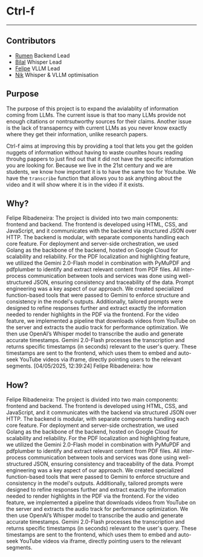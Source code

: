 # Ctrl-f

------

## Contributors

- [Rumen](https://www.linkedin.com/in/rumen-mitov) Backend Lead
- [Bilal](www.linkedin.com/in/bilal-waraich-723878296) Whisper Lead
- [Felipe](www.linkedin.com/in/bilal-waraich-723878296) VLLM Lead
- [Nik](www.linkedin.com/in/nikolay-tsonev-a8a498226) Whisper & VLLM optimisation 

## Purpose 

The purpose of this project is to expand the avialablity of information coming from LLMs. The current
issue is that too many LLMs provide not enough citations or nontrsutworthy sources for their claims. 
Another issue is the lack of transaperncy with current LLMs as you never know exactly where they get
their information, unlike research papers.

Ctrl-f aims at improving this by providing a tool that lets you get the golden nuggets of information
without having to waste counltes hours reading throuhg pappers to just find out that it did not have the 
specific information you are looking for. Because we live in the 21st century and we are students, we know how important it is to have the same too for Youtube. We have the `transcribe` function that allows you to ask anything about the video and 
it will show where it is in the video if it exists.

## Why?

Felipe Ribadeneira: The project is divided into two main components: frontend and backend. The frontend is developed using HTML, CSS, and JavaScript, and it communicates with the backend via structured JSON over HTTP. The backend is modular, with separate components handling each core feature. For deployment and server-side orchestration, we used Golang as the backbone of the backend, hosted on Google Cloud for scalability and reliability. For the PDF localization and highlighting feature, we utilized the Gemini 2.0-Flash model in combination with PyMuPDF and pdfplumber to identify and extract relevant content from PDF files. All inter-process communication between tools and services was done using well-structured JSON, ensuring consistency and traceability of the data. Prompt engineering was a key aspect of our approach. We created specialized function-based tools that were passed to Gemini to enforce structure and consistency in the model's outputs. Additionally, tailored prompts were designed to refine responses further and extract exactly the information needed to render highlights in the PDF via the frontend. For the video feature, we implemented a pipeline that downloads videos from YouTube on the server and extracts the audio track for performance optimization. We then use OpenAI’s Whisper model to transcribe the audio and generate accurate timestamps. Gemini 2.0-Flash processes the transcription and returns specific timestamps (in seconds) relevant to the user's query. These timestamps are sent to the frontend, which uses them to embed and auto-seek YouTube videos via iframe, directly pointing users to the relevant segments.
[04/05/2025, 12:39:24] Felipe Ribadeneira: how


## How?

 Felipe Ribadeneira: The project is divided into two main components: frontend and backend. The frontend is developed using HTML, CSS, and JavaScript, and it communicates with the backend via structured JSON over HTTP. The backend is modular, with separate components handling each core feature. For deployment and server-side orchestration, we used Golang as the backbone of the backend, hosted on Google Cloud for scalability and reliability. For the PDF localization and highlighting feature, we utilized the Gemini 2.0-Flash model in combination with PyMuPDF and pdfplumber to identify and extract relevant content from PDF files. All inter-process communication between tools and services was done using well-structured JSON, ensuring consistency and traceability of the data. Prompt engineering was a key aspect of our approach. We created specialized function-based tools that were passed to Gemini to enforce structure and consistency in the model's outputs. Additionally, tailored prompts were designed to refine responses further and extract exactly the information needed to render highlights in the PDF via the frontend. For the video feature, we implemented a pipeline that downloads videos from YouTube on the server and extracts the audio track for performance optimization. We then use OpenAI’s Whisper model to transcribe the audio and generate accurate timestamps. Gemini 2.0-Flash processes the transcription and returns specific timestamps (in seconds) relevant to the user's query. These timestamps are sent to the frontend, which uses them to embed and auto-seek YouTube videos via iframe, directly pointing users to the relevant segments.
